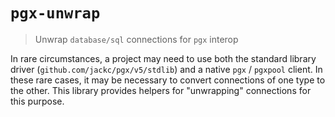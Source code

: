 # `pgx-unwrap`

> Unwrap `database/sql` connections for `pgx` interop

In rare circumstances, a project may need to use both the standard library
driver (`github.com/jackc/pgx/v5/stdlib`) and a native `pgx` / `pgxpool`
client. In these rare cases, it may be necessary to convert connections of
one type to the other. This library provides helpers for "unwrapping"
connections for this purpose.
